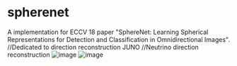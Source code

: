 # spherenet
A implementation for ECCV 18 paper "SphereNet: Learning Spherical Representations for Detection and Classification in Omnidirectional Images".
//Dedicated to direction reconstruction JUNO
//Neutrino direction reconstruction
![image](https://user-images.githubusercontent.com/60654755/170858365-a0c91336-7ddf-4235-a4cf-80f368260c82.png)
![image](https://user-images.githubusercontent.com/60654755/170858407-7c14384c-fdff-4e6a-afac-4dcc09594045.png)

